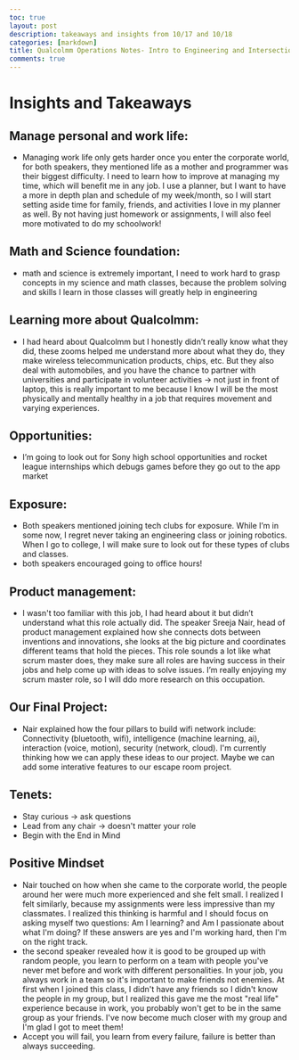 ```yaml
---
toc: true
layout: post
description: takeaways and insights from 10/17 and 10/18 
categories: [markdown]
title: Qualcolmm Operations Notes- Intro to Engineering and Intersections of Business and STEM
comments: true
---
```

# Insights and Takeaways

## Manage personal and work life: 
- Managing work life only gets harder once you enter the corporate world, for both speakers, they mentioned life as a mother and programmer was their biggest difficulty. I need to learn how to improve at managing my time, which will benefit me in any job. I use a planner, but I want to have a more in depth plan and schedule of my week/month, so I will start setting aside time for family, friends, and activities I love in my planner as well. By not having just homework or assignments, I will also feel more motivated to do my schoolwork!

## Math and Science foundation: 
- math and science is extremely important, I need to work hard to grasp concepts in my science and math classes, because the problem solving and skills I learn in those classes will greatly help in engineering

## Learning more about Qualcolmm:
- I had heard about Qualcolmm but I honestly didn’t really know what they did, these zooms helped me understand more about what they do, they make wireless telecommunication products, chips, etc. But they also deal with automobiles, and you have the chance to partner with universities and participate in volunteer activities → not just in front of laptop, this is really important to me because I know I will be the most physically and mentally healthy in a job that requires movement and varying experiences. 

## Opportunities:
- I’m going to look out for Sony high school opportunities and rocket league internships which debugs games before they go out to the app market 

## Exposure:
- Both speakers mentioned joining tech clubs for exposure. While I’m in some now, I regret never taking an engineering class or joining robotics. When I go to college, I will make sure to look out for these types of clubs and classes. 
- both speakers encouraged going to office hours!
## Product management:
- I wasn't too familiar with this job, I had heard about it but didn’t understand what this role actually did. The speaker Sreeja Nair, head of product management explained how she connects dots between inventions and innovations, she looks at the big picture and coordinates different teams that hold the pieces. This role sounds a lot like what scrum master does, they make sure all roles are having success in their jobs and help come up with ideas to solve issues. I’m really enjoying my scrum master role, so I will ddo more research on this occupation. 
## Our Final Project: 
- Nair explained how the four pillars to build wifi network include: Connectivity (bluetooth, wifi), intelligence (machine learning, ai), interaction (voice, motion), security (network, cloud). I'm currently thinking how we can apply these ideas to our project. Maybe we can add some interative features to our escape room project. 
## Tenets: 
- Stay curious → ask questions
- Lead from any chair → doesn't matter your role 
- Begin with the End in Mind 
## Positive Mindset 
- Nair touched on how when she came to the corporate world, the people around her were much more experienced and she felt small. I realized I felt similarly, because my assignments were less impressive than my classmates. I realized this thinking is harmful and I should focus on asking myself two questions: Am I learning? and Am I passionate about what I'm doing? If these answers are yes and I'm working hard, then I'm on the right track. 
- the second speaker revealed how it is good to be grouped up with random people, you learn to perform on a team with people you've never met before and work with different personalities. In your job, you always work in a team so it's important to make friends not enemies. At first when I joined this class, I didn't have any friends so I didn't know the people in my group, but I realized this gave me the most "real life" experience because in work, you probably won't get to be in the same group as your friends. I've now become much closer with my group and I'm glad I got to meet them!
- Accept you will fail, you learn from every failure, failure is better than always succeeding. 






